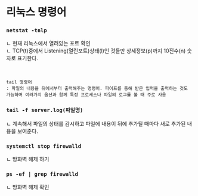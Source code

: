 # 리눅스 명령어


 ### `netstat -tnlp` 
 ㄴ 현재 리눅스에서 열려있는 포트 확인
 <br>
 ㄴ TCP(t)중에서 Listening(열린포트)상태(l)인 것들만 상세정보(p)까지 10진수(n) 숫자로 표기한다.

<br>

```make
tail 명령어
: 파일의 내용을 뒤에서부터 출력해주는 명령어. 파이프를 통해 받은 입력을 출력하는 것도 가능하며 여러가지 옵션과 함께 특정 프로세스나 파일의 로그를 볼 때 주로 사용
```
### `tail -f server.log(파일명)`
ㄴ 계속해서 파일의 상태를 감시하고 파일에 내용이 뒤에 추가될 때마다 새로 추가된 내용을 보여준다.


### `systemctl stop firewalld`
ㄴ 방화벽 해제 하기

### `ps -ef | grep firewalld`
ㄴ 방화벽 해제 확인
